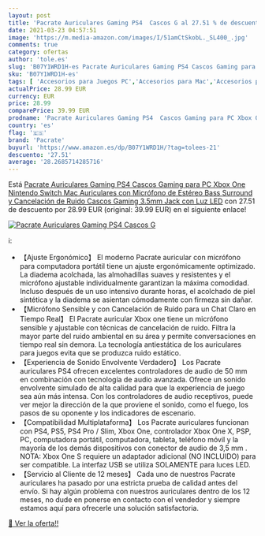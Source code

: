 ```yaml
---
layout: post
title: 'Pacrate Auriculares Gaming PS4  Cascos G al 27.51 % de descuento'
date: 2021-03-23 04:57:51
image: 'https://m.media-amazon.com/images/I/51amCtSkobL._SL400_.jpg'
comments: true
category: ofertas
author: 'tole.es'
slug: 'B07Y1WRD1H-es Pacrate Auriculares Gaming PS4 Cascos Gaming para PC Xbox...'
sku: 'B07Y1WRD1H-es'
tags: [ 'Accesorios para Juegos PC','Accesorios para Mac','Accesorios para Nintendo Switch','Accesorios para PlayStation 4','Accesorios para Xbox One','Auriculares gaming con micrófono para PlayStation 4','Auriculares gaming para Mac','Auriculares gaming para Nintendo Switch','Auriculares gaming para PC','Auriculares gaming para Xbox One','Electrónica','Hardware y juegos para Nintendo Switch','Hardware y juegos para PlayStation 4','Hardware y juegos para Xbox One','Juegos y Accesorios para Mac','Juegos y Accesorios para PC','Videojuegos','nintendo','pacrate','ps4','xbox', ]
actualPrice: 28.99 EUR
currency: EUR
price: 28.99
comparePrice: 39.99 EUR
prodname: 'Pacrate Auriculares Gaming PS4  Cascos Gaming para PC Xbox One Nintendo Switch Mac  Auriculares con Micrófono de Estéreo Bass Surround y Cancelación de Ruido  Cascos Gaming 3.5mm Jack con Luz LED'
country: 'es'
flag: '🇪🇸'
brand: 'Pacrate'
buyurl: 'https://www.amazon.es/dp/B07Y1WRD1H/?tag=tolees-21'
descuento: '27.51'
average: '28.2685714285716'
---
```


Está [Pacrate Auriculares Gaming PS4  Cascos Gaming para PC Xbox One Nintendo Switch Mac  Auriculares con Micrófono de Estéreo Bass Surround y Cancelación de Ruido  Cascos Gaming 3.5mm Jack con Luz LED](https://www.amazon.es/dp/B07Y1WRD1H/?tag=tolees-21) con 27.51 de descuento por 28.99 EUR (original: 39.99 EUR) en el siguiente enlace!

[![Pacrate Auriculares Gaming PS4  Cascos G](https://m.media-amazon.com/images/I/51amCtSkobL._SL400_.jpg)](https://www.amazon.es/dp/B07Y1WRD1H/?tag=tolees-21)

ℹ️:

- 【Ajuste Ergonómico】 El moderno Pacrate auricular con micrófono para computadora portátil tiene un ajuste ergonómicamente optimizado. La diadema acolchada, las almohadillas suaves y resistentes y el micrófono ajustable individualmente garantizan la máxima comodidad. Incluso después de un uso intensivo durante horas, el acolchado de piel sintética y la diadema se asientan cómodamente con firmeza sin dañar.
- 【Micrófono Sensible y con Cancelación de Ruido para un Chat Claro en Tiempo Real】 El Pacrate auricular Xbox one tiene un micrófono sensible y ajustable con técnicas de cancelación de ruido. Filtra la mayor parte del ruido ambiental en su área y permite conversaciones en tiempo real sin demora. La tecnología antiestática de los auriculares para juegos evita que se produzca ruido estático.
- 【Experiencia de Sonido Envolvente Verdadero】 Los Pacrate auriculares PS4 ofrecen excelentes controladores de audio de 50 mm en combinación con tecnología de audio avanzada. Ofrece un sonido envolvente simulado de alta calidad para que la experiencia de juego sea aún más intensa. Con los controladores de audio receptivos, puede ver mejor la dirección de la que proviene el sonido, como el fuego, los pasos de su oponente y los indicadores de escenario.
- 【Compatibilidad Multiplataforma】 Los Pacrate auriculares funcionan con PS4, PS5, PS4 Pro / Slim, Xbox One, controlador Xbox One X, PSP, PC, computadora portátil, computadora, tableta, teléfono móvil y la mayoría de los demás dispositivos con conector de audio de 3,5 mm . NOTA: Xbox One S requiere un adaptador adicional (NO INCLUIDO) para ser compatible. La interfaz USB se utiliza SOLAMENTE para luces LED.
- 【Servicio al Cliente de 12 meses】 Cada uno de nuestros Pacrate auriculares ha pasado por una estricta prueba de calidad antes del envío. Si hay algún problema con nuestros auriculares dentro de los 12 meses, no dude en ponerse en contacto con el vendedor y siempre estamos aquí para ofrecerle una solución satisfactoria.

[🛒 Ver la oferta!!](https://www.amazon.es/dp/B07Y1WRD1H/?tag=tolees-21)

